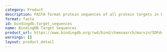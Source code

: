 ```yaml
---
category: Product
description: FASTA format protein sequences of all protein targets in BindingDB
format: fasta
id: bindingdb.target_sequences
name: BindingDB Target Sequences
product_url: https://www.bindingdb.org/rwd/bind/chemsearch/marvin/SDFdownload.jsp?download_file=/rwd/bind/BindingDBTargetSequences.fasta
warnings: []
layout: product_detail
---
```

